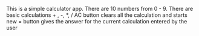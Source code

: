 This is a simple calculator app. 
There are 10 numbers from 0 - 9.
There are basic calculations + , -, *, /
AC button clears all the calculation and starts new
= button gives the answer for the current calculation entered by the user

